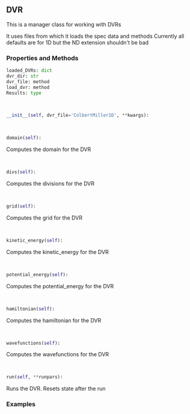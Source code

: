 ## <a id="Psience.DVR.DVR.DVR">DVR</a>
This is a manager class for working with DVRs

It uses files from which it loads the spec data and methods
Currently all defaults are for 1D but the ND extension shouldn't be bad

### Properties and Methods
```python
loaded_DVRs: dict
dvr_dir: str
dvr_file: method
load_dvr: method
Results: type
```
<a id="Psience.DVR.DVR.DVR.__init__">&nbsp;</a>
```python
__init__(self, dvr_file='ColbertMiller1D', **kwargs): 
```

<a id="Psience.DVR.DVR.DVR.domain">&nbsp;</a>
```python
domain(self): 
```
Computes the domain for the DVR

<a id="Psience.DVR.DVR.DVR.divs">&nbsp;</a>
```python
divs(self): 
```
Computes the divisions for the DVR

<a id="Psience.DVR.DVR.DVR.grid">&nbsp;</a>
```python
grid(self): 
```
Computes the grid for the DVR

<a id="Psience.DVR.DVR.DVR.kinetic_energy">&nbsp;</a>
```python
kinetic_energy(self): 
```
Computes the kinetic_energy for the DVR

<a id="Psience.DVR.DVR.DVR.potential_energy">&nbsp;</a>
```python
potential_energy(self): 
```
Computes the potential_energy for the DVR

<a id="Psience.DVR.DVR.DVR.hamiltonian">&nbsp;</a>
```python
hamiltonian(self): 
```
Computes the hamiltonian for the DVR

<a id="Psience.DVR.DVR.DVR.wavefunctions">&nbsp;</a>
```python
wavefunctions(self): 
```
Computes the wavefunctions for the DVR

<a id="Psience.DVR.DVR.DVR.run">&nbsp;</a>
```python
run(self, **runpars): 
```
Runs the DVR. Resets state after the run

### Examples
